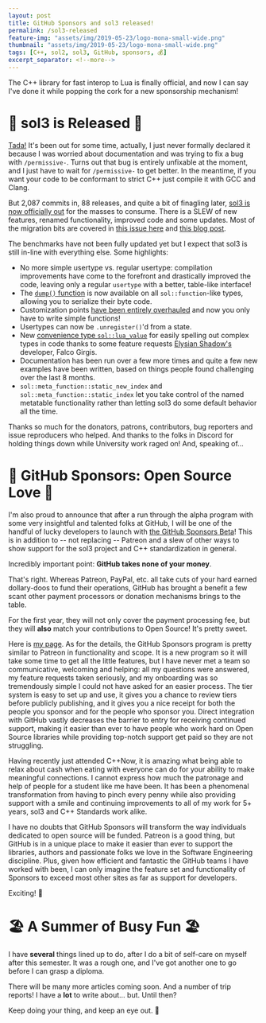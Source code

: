 ```yaml
---
layout: post
title: GitHub Sponsors and sol3 released!
permalink: /sol3-released
feature-img: "assets/img/2019-05-23/logo-mona-small-wide.png"
thumbnail: "assets/img/2019-05-23/logo-mona-small-wide.png"
tags: [C++, sol2, sol3, GitHub, sponsors, 💰]
excerpt_separator: <!--more-->
---
```


The C++ library for fast interop to Lua is finally official, and now I can say I've done it while popping the cork for a<!--more--> new sponsorship mechanism!


# 🎊 sol3 is Released 🎊

[Tada!](https://github.com/ThePhD/sol2) It's been out for some time, actually, I just never formally declared it because I was worried about documentation and was trying to fix a bug with `/permissive-`. Turns out that bug is entirely unfixable at the moment, and I just have to wait for `/permissive-` to get better. In the meantime, if you want your code to be conformant to strict C++ just compile it with GCC and Clang.

But 2,087 commits in, 88 releases, and quite a bit of finagling later, [sol3 is now officially out](https://github.com/ThePhD/sol2/releases/tag/v3.0.2) for the masses to consume. There is a SLEW of new features, renamed functionality, improved code and some updates. Most of the migration bits are covered in [this issue here](https://github.com/ThePhD/sol2/issues/776) and [this blog post](/sol3-compile-times-binary-sizes).

The benchmarks have not been fully updated yet but I expect that sol3 is still in-line with everything else. Some highlights:

* No more simple usertype vs. regular usertype: compilation improvements have come to the forefront and drastically improved the code, leaving only a regular `usertype` with a better, table-like interface!
* The [`dump()` function](https://github.com/ThePhD/sol2/blob/develop/examples/source/dump.cpp) is now available on all `sol::function`-like types, allowing you to serialize their byte code.
* Customization points [have been entirely overhauled](https://github.com/ThePhD/sol2/blob/develop/examples/source/customization_multiple.cpp#L7) and now you only have to write simple functions!
* Usertypes can now be `.unregister()`'d from a state.
* New [convenience type `sol::lua_value`](https://github.com/ThePhD/sol2/blob/develop/examples/source/lua_value.cpp) for easily spelling out complex types in code thanks to some feature requests [Elysian Shadow's](https://twitter.com/elysian_shadows) developer, Falco Girgis.
* Documentation has been run over a few more times and quite a few new examples have been written, based on things people found challenging over the last 8 months.
* `sol::meta_function::static_new_index` and `sol::meta_function::static_index` let you take control of the named metatable functionality rather than letting sol3 do some default behavior all the time.

Thanks so much for the donators, patrons, contributors, bug reporters and issue reproducers who helped. And thanks to the folks in Discord for holding things down while University work raged on! And, speaking of...


# 💖 GitHub Sponsors: Open Source Love 💖

I'm also proud to announce that after a run through the alpha program with some very insightful and talented folks at GitHub, I will be one of the handful of lucky developers to launch with [the GitHub Sponsors Beta](https://github.com/sponsors)! This is in addition to -- not replacing -- Patreon and a slew of other ways to show support for the sol3 project and C++ standardization in general.

Incredibly important point: **GitHub takes none of your money**.

That's right. Whereas Patreon, PayPal, etc. all take cuts of your hard earned dollary-doos to fund their operations, GitHub has brought a benefit a few scant other payment processors or donation mechanisms brings to the table.

For the first year, they will not only cover the payment processing fee, but they will **also** match your contributions to Open Source! It's pretty sweet.

Here is [my page](https://github.com/users/ThePhD/sponsorship). As for the details, the GitHub Sponsors program is pretty similar to Patreon in functionality and scope. It is a new program so it will take some time to get all the little features, but I have never met a team so communicative, welcoming and helping: all my questions were answered, my feature requests taken seriously, and my onboarding was so tremendously simple I could not have asked for an easier process. The tier system is easy to set up and use, it gives you a chance to review tiers before publicly publishing, and it gives you a nice receipt for both the people you sponsor and for the people who sponsor you. Direct integration with GitHub vastly decreases the barrier to entry for receiving continued support, making it easier than ever to have people who work hard on Open Source libraries while providing top-notch support get paid so they are not struggling.

Having recently just attended C++Now, it is amazing what being able to relax about cash when eating with everyone can do for your ability to make meaningful connections. I cannot express how much the patronage and help of people for a student like me have been. It has been a phenomenal transformation from having to pinch every penny while also providing support with a smile and continuing improvements to all of my work for 5+ years, sol3 and C++ Standards work alike.

I have no doubts that GitHub Sponsors will transform the way individuals dedicated to open source will be funded. Patreon is a good thing, but GitHub is in a unique place to make it easier than ever to support the libraries, authors and passionate folks we love in the Software Engineering discipline. Plus, given how efficient and fantastic the GitHub teams I have worked with been, I can only imagine the feature set and functionality of Sponsors to exceed most other sites as far as support for developers.

Exciting! 🎉


# 🏖️ A Summer of Busy Fun 🏖️

I have **several** things lined up to do, after I do a bit of self-care on myself after this semester. It was a rough one, and I've got another one to go before I can grasp a diploma.

There will be many more articles coming soon. And a number of trip reports! I have a **lot** to write about... but. Until then?

Keep doing your thing, and keep an eye out. 💚
